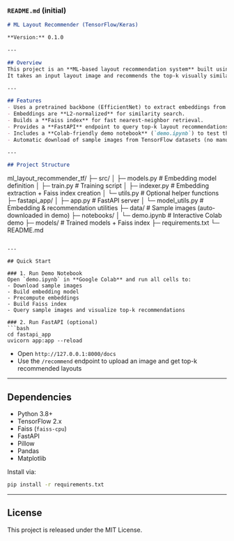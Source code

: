 ### **`README.md` (initial)**

```markdown
# ML Layout Recommender (TensorFlow/Keras)

**Version:** 0.1.0

---

## Overview
This project is an **ML-based layout recommendation system** built using **TensorFlow/Keras**.  
It takes an input layout image and recommends the top-k visually similar layouts from a gallery using **deep embeddings** and **Faiss** for fast similarity search.

---

## Features
- Uses a pretrained backbone (EfficientNet) to extract embeddings from images.
- Embeddings are **L2-normalized** for similarity search.
- Builds a **Faiss index** for fast nearest-neighbor retrieval.
- Provides a **FastAPI** endpoint to query top-k layout recommendations.
- Includes a **Colab-friendly demo notebook** (`demo.ipynb`) to test the pipeline end-to-end.
- Automatic download of sample images from TensorFlow datasets (no manual download required).

---

## Project Structure
```

ml\_layout\_recommender\_tf/
├─ src/
│  ├─ models.py        # Embedding model definition
│  ├─ train.py         # Training script
│  ├─ indexer.py       # Embedding extraction + Faiss index creation
│  └─ utils.py         # Optional helper functions
├─ fastapi\_app/
│  ├─ app.py           # FastAPI server
│  └─ model\_utils.py   # Embedding & recommendation utilities
├─ data/               # Sample images (auto-downloaded in demo)
├─ notebooks/
│  └─ demo.ipynb       # Interactive Colab demo
├─ models/             # Trained models + Faiss index
├─ requirements.txt
└─ README.md

````

---

## Quick Start

### 1. Run Demo Notebook
Open `demo.ipynb` in **Google Colab** and run all cells to:
- Download sample images
- Build embedding model
- Precompute embeddings
- Build Faiss index
- Query sample images and visualize top-k recommendations

### 2. Run FastAPI (optional)
```bash
cd fastapi_app
uvicorn app:app --reload
````

* Open `http://127.0.0.1:8000/docs`
* Use the `/recommend` endpoint to upload an image and get top-k recommended layouts

---

## Dependencies

* Python 3.8+
* TensorFlow 2.x
* Faiss (`faiss-cpu`)
* FastAPI
* Pillow
* Pandas
* Matplotlib

Install via:

```bash
pip install -r requirements.txt
```

---

## License

This project is released under the MIT License.


